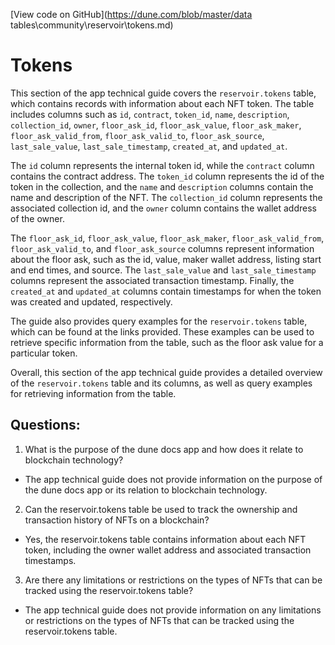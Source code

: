 [View code on GitHub](https://dune.com/blob/master/data tables\community\reservoir\tokens.md)

# Tokens

This section of the app technical guide covers the `reservoir.tokens` table, which contains records with information about each NFT token. The table includes columns such as `id`, `contract`, `token_id`, `name`, `description`, `collection_id`, `owner`, `floor_ask_id`, `floor_ask_value`, `floor_ask_maker`, `floor_ask_valid_from`, `floor_ask_valid_to`, `floor_ask_source`, `last_sale_value`, `last_sale_timestamp`, `created_at`, and `updated_at`. 

The `id` column represents the internal token id, while the `contract` column contains the contract address. The `token_id` column represents the id of the token in the collection, and the `name` and `description` columns contain the name and description of the NFT. The `collection_id` column represents the associated collection id, and the `owner` column contains the wallet address of the owner. 

The `floor_ask_id`, `floor_ask_value`, `floor_ask_maker`, `floor_ask_valid_from`, `floor_ask_valid_to`, and `floor_ask_source` columns represent information about the floor ask, such as the id, value, maker wallet address, listing start and end times, and source. The `last_sale_value` and `last_sale_timestamp` columns represent the associated transaction timestamp. Finally, the `created_at` and `updated_at` columns contain timestamps for when the token was created and updated, respectively.

The guide also provides query examples for the `reservoir.tokens` table, which can be found at the links provided. These examples can be used to retrieve specific information from the table, such as the floor ask value for a particular token.

Overall, this section of the app technical guide provides a detailed overview of the `reservoir.tokens` table and its columns, as well as query examples for retrieving information from the table.
## Questions: 
 1. What is the purpose of the dune docs app and how does it relate to blockchain technology?
- The app technical guide does not provide information on the purpose of the dune docs app or its relation to blockchain technology.

2. Can the reservoir.tokens table be used to track the ownership and transaction history of NFTs on a blockchain?
- Yes, the reservoir.tokens table contains information about each NFT token, including the owner wallet address and associated transaction timestamps.

3. Are there any limitations or restrictions on the types of NFTs that can be tracked using the reservoir.tokens table?
- The app technical guide does not provide information on any limitations or restrictions on the types of NFTs that can be tracked using the reservoir.tokens table.